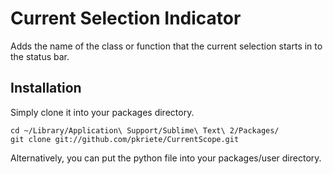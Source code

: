 # Current Selection Indicator

Adds the name of the class or function that the current selection starts in to the status bar.

## Installation

Simply clone it into your packages directory.

	cd ~/Library/Application\ Support/Sublime\ Text\ 2/Packages/
	git clone git://github.com/pkriete/CurrentScope.git

Alternatively, you can put the python file into your packages/user directory.